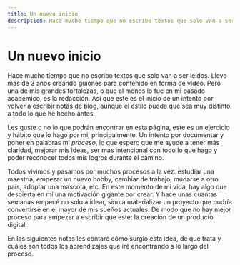 ```yaml
---
title: Un nuevo inicio
description: Hace mucho tiempo que no escribo textos que solo van a ser leídos.
---
```


# Un nuevo inicio

Hace mucho tiempo que no escribo textos que solo van a ser leídos. Llevo más de 3 años creando guiones para contenido en forma de video. Pero una de mis grandes fortalezas, o que al menos lo fue en mi pasado académico, es la redacción. Así que este es el inicio de un intento por volver a escribir notas de blog, aunque el estilo puede que sea muy distinto a todo lo que he hecho antes.

Les guste o no lo que podrán encontrar en esta página, este es un ejercicio y hábito que lo hago por mí, principalmente. Un intento por documentar y poner en palabras mi _proceso_, lo que espero que me ayude a tener más claridad, mejorar mis ideas, ser más intencional con todo lo que hago y poder reconocer todos mis logros durante el camino.

Todos vivimos y pasamos por muchos procesos a la vez: estudiar una maestría, empezar un nuevo hobby, cambiar de trabajo, mudarse a otro país, adoptar una mascota, etc. En este momento de mi vida, hay algo que despierta en mí una motivación gigante por crear. Y hace unas cuantas semanas empecé no solo a idear, sino a materializar un proyecto que podría convertirse en el mayor de mis sueños actuales. De modo que no hay mejor proceso para empezar a escribir que este: la creación de un producto digital.

En las siguientes notas les contaré cómo surgió esta idea, de qué trata y cuáles son todos los aprendizajes que iré encontrando a lo largo del proceso.
